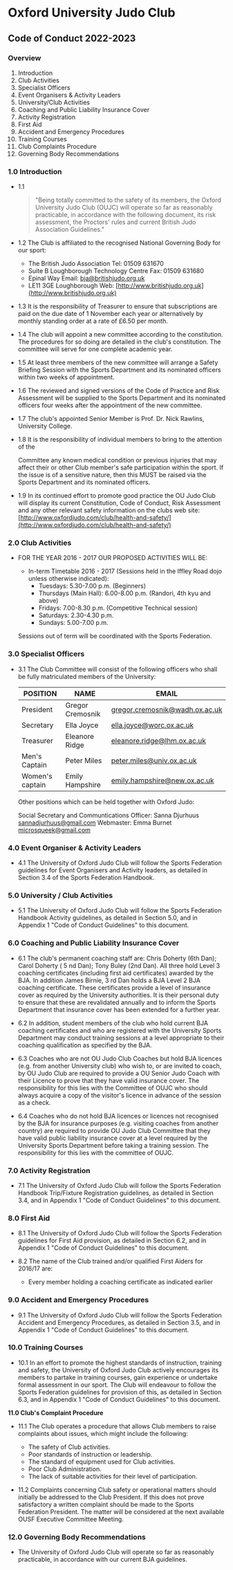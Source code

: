 # Oxford University Judo Club

## Code of Conduct 2022-2023

### Overview

1. Introduction
2. Club Activities
3. Specialist Officers
4. Event Organisers & Activity Leaders
5. University/Club Activities
6. Coaching and Public Liability Insurance Cover
7. Activity Registration
8. First Aid
9. Accident and Emergency Procedures
10. Training Courses
11. Club Complaints Procedure
12. Governing Body Recommendations

### 1.0 Introduction

- 1.1
  > "Being totally committed to the safety of its members, the Oxford University Judo Club (OUJC) will operate so far as reasonably practicable, in accordance with the following document, its risk assessment, the Proctors' rules and current British Judo Association Guidelines."

- 1.2 The Club is affiliated to the recognised National Governing Body for our sport:
  - The British Judo Association Tel: 01509 631670  
  - Suite B Loughborough Technology Centre Fax: 01509 631680  
  - Epinal Way Email: bja@britishjudo.org.uk  
  - LE11 3GE Loughborough Web: [http://www.britishjudo.org.uk](http://www.britishjudo.org.uk)

- 1.3 It is the responsibility of Treasurer to ensure that subscriptions are paid on the due date of 1 November each year or alternatively by monthly standing order at a rate of £6.50 per month.

- 1.4 The club will appoint a new committee according to the constitution. The procedures for so doing are detailed in the club's constitution. The committee will serve for one complete academic year.

- 1.5 At least three members of the new committee will arrange a Safety Briefing Session with the Sports Department and its nominated officers within two weeks of appointment.

- 1.6 The reviewed and signed versions of the Code of Practice and Risk Assessment will be supplied to the Sports Department and its nominated officers four weeks after the appointment of the new committee.

- 1.7 The club's appointed Senior Member is Prof. Dr. Nick Rawlins, University College.

- 1.8 It is the responsibility of individual members to bring to the attention of the

  Committee any known medical condition or previous injuries that may affect their or other Club member's safe participation within the sport. If the issue is of a sensitive nature, then this MUST be raised via the Sports Department and its nominated officers.

- 1.9 In its continued effort to promote good practice the OU Judo Club will display its current Constitution, Code of Conduct, Risk Assessment and any other relevant safety information on the clubs web site: [http://www.oxfordjudo.com/club/health-and-safety/](http://www.oxfordjudo.com/club/health-and-safety/)

### 2.0 Club Activities

- FOR THE YEAR 2016 - 2017 OUR PROPOSED ACTIVITIES WILL BE:
  - In-term Timetable 2016 - 2017 (Sessions held in the Iffley Road dojo unless otherwise
indicated):
    - Tuesdays: 5.30-7.00 p.m. (Beginners)
    - Thursdays (Main Hall): 6.00-8.00 p.m. (Randori, 4th kyu and above)
    - Fridays: 7.00-8.30 p.m. (Competitive Technical session)
    - Saturdays: 2.30-4.30 p.m.
    - Sundays: 5.00-7.00 p.m.

  Sessions out of term will be coordinated with the Sports Federation.

### 3.0 Specialist Officers

- 3.1 The Club Committee will consist of the following officers who shall be fully matriculated members of the University:

  POSITION | NAME | EMAIL
  ---------|------|------
  President | Gregor Cremosnik | gregor.cremosnik@wadh.ox.ac.uk
  Secretary | Ella Joyce | ella.joyce@worc.ox.ac.uk
  Treasurer | Eleanore Ridge | eleanore.ridge@lhm.ox.ac.uk
  Men's Captain | Peter Miles | peter.miles@univ.ox.ac.uk
  Women's captain | Emily Hampshire | emily.hampshire@new.ox.ac.uk

  Other positions which can be held together with Oxford Judo:

  Social Secretary and Communtications Officer: Sanna Djurhuus sannadjurhuus@gmail.com
Webmaster: Emma Burnet microsqueek@gmail.com

### 4.0 Event Organiser & Activity Leaders

- 4.1 The University of Oxford Judo Club will follow the Sports Federation guidelines for Event Organisers and Activity leaders, as detailed in Section 3.4 of the Sports Federation Handbook.

### 5.0 University / Club Activities

- 5.1 The University of Oxford Judo Club will follow the Sports Federation Handbook Activity guidelines, as detailed in Section 5.0, and in Appendix 1 "Code of Conduct Guidelines" to this document.

### 6.0 Coaching and Public Liability Insurance Cover

- 6.1 The club's permanent coaching staff are: Chris Doherty (6th Dan); Carol Doherty ( 5 nd Dan); Tony Buley (2nd Dan). All three hold Level 3 coaching certificates (including first aid certificates) awarded by the BJA. In addition James Birnie, 3 rd Dan holds a BJA Level 2 BJA coaching certificate. These certificates provide a level of insurance cover as required by the University authorities. It is their personal duty to ensure that these are revalidated annually and to inform the Sports Department that insurance cover has been extended for a further year.

- 6.2 In addition, student members of the club who hold current BJA coaching certificates and who are registered with the University Sports Department may conduct training sessions at a level appropriate to their coaching qualification as specified by the BJA.

- 6.3 Coaches who are not OU Judo Club Coaches but hold BJA licences (e.g. from another University club) who wish to, or are invited to coach, by OU Judo Club are required to provide a OU Senior Judo Coach with their Licence to prove that they have valid insurance cover. The responsibility for this lies with the Committee of OUJC who should always acquire a copy of the visitor's licence in advance of the session as a check.

- 6.4 Coaches who do not hold BJA licences or licences not recognised by the BJA for  insurance purposes (e.g. visiting coaches from another country) are required to provide OU Judo Club Committee that they have valid public liability insurance cover at a level required by the University Sports Department before taking a training session. The responsibility for this lies with the committee of OUJC.

### 7.0 Activity Registration

- 7.1 The University of Oxford Judo Club will follow the Sports Federation Handbook Trip/Fixture Registration guidelines, as detailed in Section 3.4, and in Appendix 1 "Code of Conduct Guidelines" to this document.

### 8.0 First Aid

- 8.1 The University of Oxford Judo Club will follow the Sports Federation guidelines for First Aid provision, as detailed in Section 6.2, and in Appendix 1 "Code of Conduct Guidelines" to this document.

- 8.2 The name of the Club trained and/or qualified First Aiders for 2016/17 are:
  - Every member holding a coaching certificate as indicated earlier

### 9.0 Accident and Emergency Procedures

- 9.1 The University of Oxford Judo Club will follow the Sports Federation Accident and Emergency Procedures, as detailed in Section 3.5, and in Appendix 1 "Code of Conduct Guidelines" to this document.

### 10.0 Training Courses

- 10.1 In an effort to promote the highest standards of instruction, training and safety, the University of Oxford Judo Club actively encourages its members to partake in training courses, gain experience or undertake formal assessment in our sport. The Club will endeavour to follow the Sports Federation guidelines for provision of this, as detailed in Section 6.3, and in Appendix 1 "Code of Conduct Guidelines" to this document.

**11.0 Club's Complaint Procedure**

- 11.1 The Club operates a procedure that allows Club members to raise complaints about issues, which might include the following:
  - The safety of Club activities.
  - Poor standards of instruction or leadership.
  - The standard of equipment used for Club activities.
  - Poor Club Administration.
  - The lack of suitable activities for their level of participation.

- 11.2 Complaints concerning Club safety or operational matters should initially be addressed to the Club President. If this does not prove satisfactory a written complaint should be made to the Sports Federation President. The matter will be considered at the next available OUSF Executive Committee Meeting.

### 12.0 Governing Body Recommendations

- The University of Oxford Judo Club will operate so far as reasonably practicable, in accordance with our current BJA guidelines.
